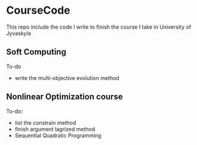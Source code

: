 CourseCode
==========

This repo include the code I write to finish the course I take in University of Jyvaskyla


## Soft Computing
To-do
- write the multi-objective evolution method

## Nonlinear Optimization course
To-do:
- list the constrain method
- finish argument lagrized method
- Sequential Quadratic Programming

